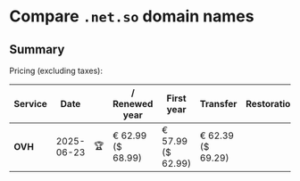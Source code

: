 # Compare `.net.so` domain names

## Summary

Pricing (excluding taxes):

| Service | Date |  | / Renewed year | First year | Transfer | Restoration |
|--|--|--|--|--|--|--|
| **OVH** | 2025-06-23 | 🏆 | € 62.99<br>($ 68.99) | € 57.99<br>($ 62.99) | € 62.39<br>($ 69.29) |  |
